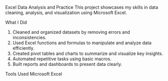 Excel Data Analysis and Practice
This project showcases my skills in data cleaning, analysis, and visualization using Microsoft Excel.

What I Did
1. Cleaned and organized datasets by removing errors and inconsistencies.
2. Used Excel functions and formulas to manipulate and analyze data efficiently.
3. Created pivot tables and charts to summarize and visualize key insights.
4. Automated repetitive tasks using basic macros.
5. Built reports and dashboards to present data clearly.

Tools Used
Microsoft Excel

